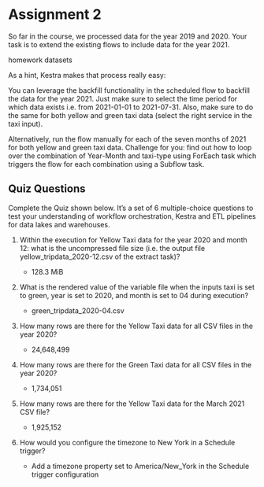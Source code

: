 # Assignment 2

So far in the course, we processed data for the year 2019 and 2020. Your task is to extend the existing flows to include data for the year 2021.

homework datasets

As a hint, Kestra makes that process really easy:

You can leverage the backfill functionality in the scheduled flow to backfill the data for the year 2021. Just make sure to select the time period for which data exists i.e. from 2021-01-01 to 2021-07-31. Also, make sure to do the same for both yellow and green taxi data (select the right service in the taxi input).

Alternatively, run the flow manually for each of the seven months of 2021 for both yellow and green taxi data. Challenge for you: find out how to loop over the combination of Year-Month and taxi-type using ForEach task which triggers the flow for each combination using a Subflow task.

## Quiz Questions

Complete the Quiz shown below. It’s a set of 6 multiple-choice questions to test your understanding of workflow orchestration, Kestra and ETL pipelines for data lakes and warehouses.

1. Within the execution for Yellow Taxi data for the year 2020 and month 12: what is the uncompressed file size (i.e. the output file yellow_tripdata_2020-12.csv of the extract task)?
    * 128.3 MiB

2. What is the rendered value of the variable file when the inputs taxi is set to green, year is set to 2020, and month is set to 04 during execution?
    * green_tripdata_2020-04.csv


3. How many rows are there for the Yellow Taxi data for all CSV files in the year 2020?

    * 24,648,499

4. How many rows are there for the Green Taxi data for all CSV files in the year 2020?
    * 1,734,051


5. How many rows are there for the Yellow Taxi data for the March 2021 CSV file?

    * 1,925,152

6. How would you configure the timezone to New York in a Schedule trigger?
    * Add a timezone property set to America/New_York in the Schedule trigger configuration
